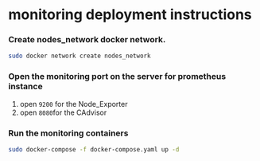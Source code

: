 # monitoring deployment instructions

### Create nodes_network docker network.

```sh
sudo docker network create nodes_network
```

### Open the monitoring port on the server for prometheus instance

1. open `9200` for the Node_Exporter
2. open `8080`for the CAdvisor


### Run the monitoring containers

```sh
sudo docker-compose -f docker-compose.yaml up -d
```

